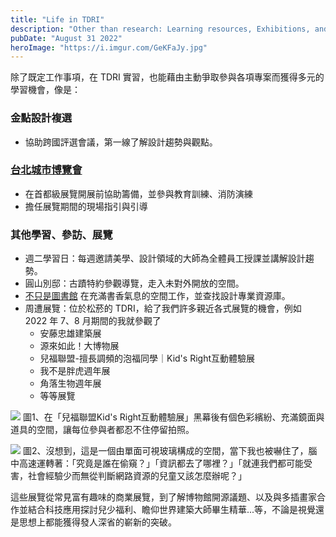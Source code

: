 ```yaml
---
title: "Life in TDRI"
description: "Other than research: Learning resources, Exhibitions, and Support operations."
pubDate: "August 31 2022"
heroImage: "https://i.imgur.com/GeKFaJy.jpg"
---
```

除了既定工作事項，在 TDRI 實習，也能藉由主動爭取參與各項專案而獲得多元的學習機會，像是：

### 金點設計複選
- 協助跨國評選會議，第一線了解設計趨勢與觀點。
### [台北城市博覽會](https://cityexpo.taipei/zh/about.html)
- 在首都級展覽開展前協助籌備，並參與教育訓練、消防演練
- 擔任展覽期間的現場指引與引導

### 其他學習、參訪、展覽
- 週二學習日：每週邀請美學、設計領域的大師為全體員工授課並講解設計趨勢。
- 圓山別邸：古蹟特約參觀導覽，走入未對外開放的空間。
- [不只是圖書館](https://www.tdri.org.tw/service-and-space/not-just-library/) 在充滿書香氣息的空間工作，並查找設計專業資源庫。
- 周遭展覽：位於松菸的 TDRI，給了我們許多親近各式展覽的機會，例如 2022 年 7、8 月期間的我就參觀了
    - 安藤忠雄建築展
    - 源來如此！大博物展
    - 兒福聯盟-擅長調頻的泡福同學｜Kid's Right互動體驗展
    - 我不是胖虎週年展
    - 角落生物週年展
    - 等等展覽



![](https://i.imgur.com/guYBSl7.jpg)
圖1、在「兒福聯盟Kid's Right互動體驗展」黑幕後有個色彩繽紛、充滿鏡面與道具的空間，讓每位參與者都忍不住停留拍照。

![](https://i.imgur.com/Y6433gh.jpg)
圖2、沒想到，這是一個由單面可視玻璃構成的空間，當下我也被嚇住了，腦中高速運轉著：「究竟是誰在偷窺？」「資訊都去了哪裡？」「就連我們都可能受害，社會經驗少而無從判斷網路資源的兒童又該怎麼辦呢？」


    
這些展覽從常見富有趣味的商業展覽，到了解博物館開源議題、以及與多插畫家合作並結合科技應用探討兒少福利、瞻仰世界建築大師畢生精華...等，不論是視覺還是思想上都能獲得發人深省的嶄新的突破。
